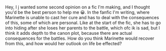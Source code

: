 Hey, I j wanted some second opinion on a fic I'm making, and I thought you'd be the best person to help me 😀. In the fanfic I'm writing, where Marinette is unable to cast her cure and has to deal with the consequences of this, some of which are personal. Like at the start of the fic, she has to go into hiding after she loses her parents to the battle, which ofc ik is sad, but I think it adds depth to the canon plot, because there are actual consequences for the battles. How do you think Marinette would recover from this, and how would her outlook on life be effected? 
